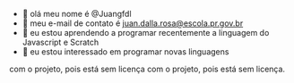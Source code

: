 - 👋 olá meu nome é @Juangfdl
- 👀 meu e-mail de contato é juan.dalla.rosa@escola.pr.gov.br
- 🌱 eu estou aprendendo a programar recentemente a linguagem do Javascript e Scratch
- 💞 eu estou interessado em programar novas linguagens



<!---
Juangfdl/Juangfdl is a ✨ special ✨ repository because its `README.md` (this file) appears on your GitHub profile.
You can click the Preview link to take a look at your changes.
--->
com o projeto, pois está sem licença com o projeto, pois está sem licença.

